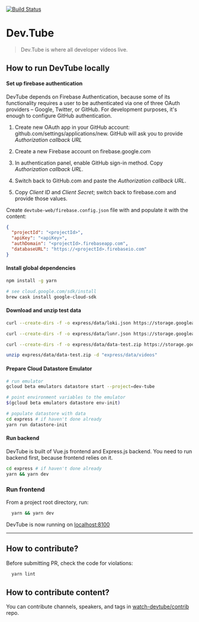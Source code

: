 [![Build Status](https://travis-ci.org/watch-devtube/web.svg?branch=master)](https://travis-ci.org/watch-devtube/web)

# Dev.Tube

> Dev.Tube is where all developer videos live.

## How to run DevTube locally

#### Set up firebase authentication

DevTube depends on Firebase Authentication, because some of its functionality requires a user to be authenticated via one of three OAuth providers – Google, Twitter, or GitHub. For development purposes, it's enough to configure GitHub authentication.

1. Create new OAuth app in your GitHub account: github.com/settings/applications/new. GitHub will ask you to provide *Authorization callback URL*

3. Create a new Firebase account on firebase.google.com
4. In authentication panel, enable GitHub sign-in method. Copy *Authorization callback URL*.
5. Switch back to GitHub.com and paste the *Authorization callback URL*.
6. Copy *Client ID* and *Client Secret*; switch back to firebase.com and provide those values.

Create `devtube-web/firebase.config.json` file with and populate it with the content:

```json
{
  "projectId": "<projectId>",
  "apiKey": "<apiKey>",
  "authDomain": "<projectId>.firebaseapp.com",
  "databaseURL": "https://<projectId>.firebaseio.com"
}

```

#### Install global dependencies

```bash
npm install -g yarn
```

```bash
# see cloud.google.com/sdk/install
brew cask install google-cloud-sdk
```

#### Download and unzip test data

```bash
curl --create-dirs -f -o express/data/loki.json https://storage.googleapis.com/dev-tube-index/loki-test.json

curl --create-dirs -f -o express/data/lunr.json https://storage.googleapis.com/dev-tube-index/lunr-test.json

curl --create-dirs -f -o express/data/data-test.zip https://storage.googleapis.com/dev-tube-index/data-test.zip

unzip express/data/data-test.zip -d "express/data/videos"
```

#### Prepare Cloud Datastore Emulator

```bash
# run emulator
gcloud beta emulators datastore start --project=dev-tube

# point environment variables to the emulator
$(gcloud beta emulators datastore env-init)

# populate datastore with data
cd express # if haven't done already
yarn run datastore-init
```

#### Run backend

DevTube is built of Vue.js frontend and Express.js backend. You need to run backend first, because frontend relies on it.

```bash
cd express # if haven't done already
yarn && yarn dev
```

### Run frontend

From a project root directory, run:

```bash
  yarn && yarn dev
```

DevTube is now running on [localhost:8100](http://localhost:8100)

---

## How to contribute?

Before submitting PR, check the code for violations:

```bash
  yarn lint
```

## How to contribute content?
You can contribute channels, speakers, and tags in [watch-devtube/contrib](https://github.com/watch-devtube/contrib) repo.

